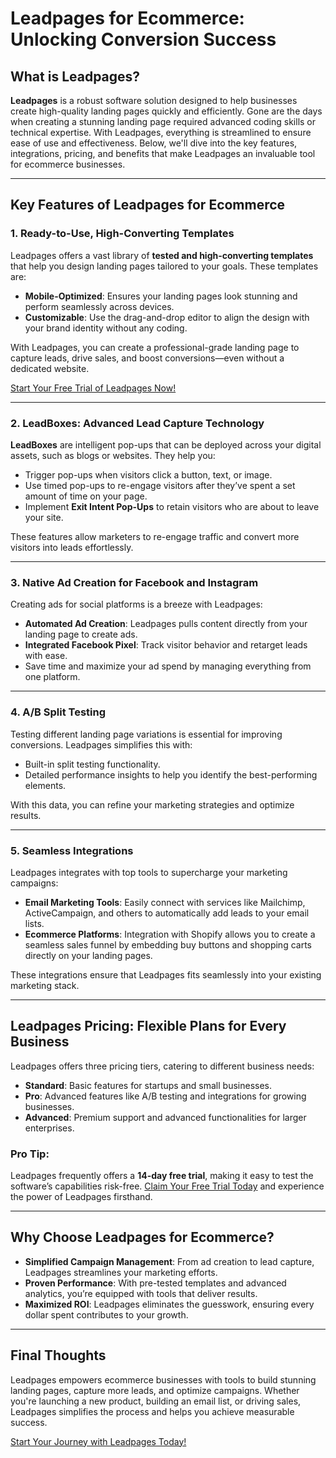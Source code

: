# Leadpages for Ecommerce: Unlocking Conversion Success

## What is Leadpages?

**Leadpages** is a robust software solution designed to help businesses create high-quality landing pages quickly and efficiently. Gone are the days when creating a stunning landing page required advanced coding skills or technical expertise. With Leadpages, everything is streamlined to ensure ease of use and effectiveness. Below, we'll dive into the key features, integrations, pricing, and benefits that make Leadpages an invaluable tool for ecommerce businesses.

---

## Key Features of Leadpages for Ecommerce

### 1. Ready-to-Use, High-Converting Templates
Leadpages offers a vast library of **tested and high-converting templates** that help you design landing pages tailored to your goals. These templates are:
- **Mobile-Optimized**: Ensures your landing pages look stunning and perform seamlessly across devices.
- **Customizable**: Use the drag-and-drop editor to align the design with your brand identity without any coding.

With Leadpages, you can create a professional-grade landing page to capture leads, drive sales, and boost conversions—even without a dedicated website.

[Start Your Free Trial of Leadpages Now!](https://bit.ly/LEadPages)

---

### 2. LeadBoxes: Advanced Lead Capture Technology
**LeadBoxes** are intelligent pop-ups that can be deployed across your digital assets, such as blogs or websites. They help you:
- Trigger pop-ups when visitors click a button, text, or image.
- Use timed pop-ups to re-engage visitors after they’ve spent a set amount of time on your page.
- Implement **Exit Intent Pop-Ups** to retain visitors who are about to leave your site.

These features allow marketers to re-engage traffic and convert more visitors into leads effortlessly.

---

### 3. Native Ad Creation for Facebook and Instagram
Creating ads for social platforms is a breeze with Leadpages:
- **Automated Ad Creation**: Leadpages pulls content directly from your landing page to create ads.
- **Integrated Facebook Pixel**: Track visitor behavior and retarget leads with ease.
- Save time and maximize your ad spend by managing everything from one platform.

---

### 4. A/B Split Testing
Testing different landing page variations is essential for improving conversions. Leadpages simplifies this with:
- Built-in split testing functionality.
- Detailed performance insights to help you identify the best-performing elements.

With this data, you can refine your marketing strategies and optimize results.

---

### 5. Seamless Integrations
Leadpages integrates with top tools to supercharge your marketing campaigns:
- **Email Marketing Tools**: Easily connect with services like Mailchimp, ActiveCampaign, and others to automatically add leads to your email lists.
- **Ecommerce Platforms**: Integration with Shopify allows you to create a seamless sales funnel by embedding buy buttons and shopping carts directly on your landing pages.

These integrations ensure that Leadpages fits seamlessly into your existing marketing stack.

---

## Leadpages Pricing: Flexible Plans for Every Business

Leadpages offers three pricing tiers, catering to different business needs:
- **Standard**: Basic features for startups and small businesses.
- **Pro**: Advanced features like A/B testing and integrations for growing businesses.
- **Advanced**: Premium support and advanced functionalities for larger enterprises.

### Pro Tip:
Leadpages frequently offers a **14-day free trial**, making it easy to test the software’s capabilities risk-free. [Claim Your Free Trial Today](https://bit.ly/LEadPages) and experience the power of Leadpages firsthand.

---

## Why Choose Leadpages for Ecommerce?

- **Simplified Campaign Management**: From ad creation to lead capture, Leadpages streamlines your marketing efforts.
- **Proven Performance**: With pre-tested templates and advanced analytics, you’re equipped with tools that deliver results.
- **Maximized ROI**: Leadpages eliminates the guesswork, ensuring every dollar spent contributes to your growth.

---

## Final Thoughts

Leadpages empowers ecommerce businesses with tools to build stunning landing pages, capture more leads, and optimize campaigns. Whether you're launching a new product, building an email list, or driving sales, Leadpages simplifies the process and helps you achieve measurable success.

[Start Your Journey with Leadpages Today!](https://bit.ly/LEadPages)
